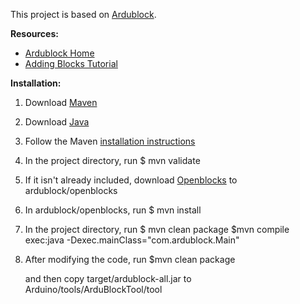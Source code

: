 This project is based on [Ardublock](https://github.com/taweili/ardublock).

**Resources:**
*   [Ardublock Home](http://blog.ardublock.com/)
*   [Adding Blocks Tutorial](http://www.hack-e-bot.com/how-to-create-a-new-ardublock/)

**Installation:**
1.  Download [Maven](http://maven.apache.org/download.cgi)	
2.  Download [Java](http://www.oracle.com/technetwork/java/index.html)	
3.  Follow the Maven [installation instructions](http://maven.apache.org/download.cgi)	
4.  In the project directory, run	$ mvn validate

	
5.  If it isn't already included, download [Openblocks](https://github.com/taweili/openblocks) to ardublock/openblocks
6.  In ardublock/openblocks, run	$ mvn install

	
7.  In the project directory, run	$ mvn clean package	$mvn compile exec:java -Dexec.mainClass="com.ardublock.Main"
8.  After modifying the code, run	$mvn clean package

	and then copy target/ardublock-all.jar to Arduino/tools/ArduBlockTool/tool